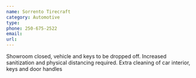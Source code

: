 ```yaml
---
name: Sorrento Tirecraft
category: Automotive
type: 
phone: 250-675-2522
email: 
url: 
---
```


Showroom closed, vehicle and keys to be dropped off. Increased sanitization and physical distancing required. Extra cleaning of car interior, keys and door handles